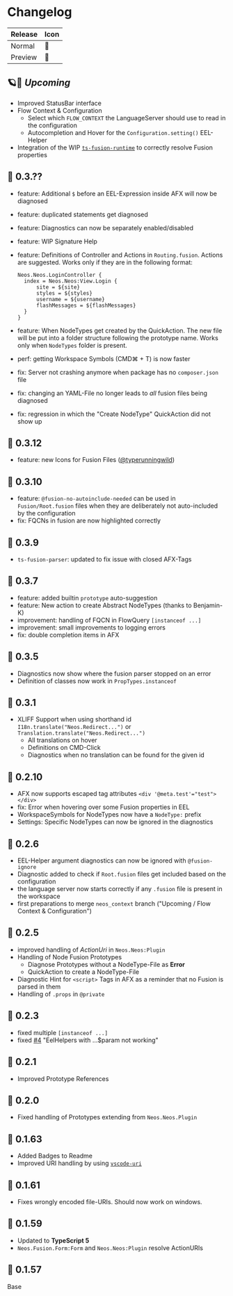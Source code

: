 # Changelog

| Release | Icon |
|---------|------|
| Normal  |  🚀  |
| Preview |  🧪  |

## 🪐🔭 *Upcoming*

- Improved StatusBar interface
- Flow Context & Configuration
  - Select which `FLOW_CONTEXT` the LanguageServer should use to read in the configuration  
  - Autocompletion and Hover for the `Configuration.setting()` EEL-Helper
- Integration of the WIP [`ts-fusion-runtime`](https://www.npmjs.com/package/ts-fusion-runtime) to correctly resolve Fusion properties

## 🚀 0.3.??

- feature: Additional `$` before an EEL-Expression inside AFX will now be diagnosed
- feature: duplicated statements get diagnosed
- feature: Diagnostics can now be separately enabled/disabled
- feature: WIP Signature Help
- feature: Definitions of Controller and Actions in `Routing.fusion`. Actions are suggested. Works only if they are in the following format:

    ```neosfusion
    Neos.Neos.LoginController {
      index = Neos.Neos:View.Login {
          site = ${site}
          styles = ${styles}
          username = ${username}
          flashMessages = ${flashMessages}
      }
    }
    ```

- feature: When NodeTypes get created by the QuickAction. The new file will be put into a folder structure following the prototype name. Works only when `NodeTypes` folder is present.
- perf: getting Workspace Symbols (CMD⌘ + T) is now faster
- fix: Server not crashing anymore when package has no `composer.json` file
- fix: changing an YAML-File no longer leads to *all* fusion files being diagnosed
- fix: regression in which the "Create NodeType" QuickAction did not show up

## 🚀 0.3.12

- feature: new Icons for Fusion Files ([@typerunningwild](https://www.instagram.com/typerunningwild))

## 🚀 0.3.10

- feature: `@fusion-no-autoinclude-needed` can be used in `Fusion/Root.fusion` files when they are deliberately not auto-included by the configuration
- fix: FQCNs in fusion are now highlighted correctly

## 🧪 0.3.9

- `ts-fusion-parser`: updated to fix issue with closed AFX-Tags

## 🧪 0.3.7

- feature: added builtin `prototype` auto-suggestion
- feature: New action to create Abstract NodeTypes (thanks to Benjamin-K)
- improvement: handling of FQCN in FlowQuery `[instanceof ...]`
- improvement: small improvements to logging errors
- fix: double completion items in AFX

## 🧪 0.3.5

- Diagnostics now show where the fusion parser stopped on an error
- Definition of classes now work in `PropTypes.instanceof`

## 🧪 0.3.1

- XLIFF Support when using shorthand id `I18n.translate("Neos.Redirect...")` or `Translation.translate("Neos.Redirect...")`
  - All translations on hover
  - Definitions on CMD-Click
  - Diagnostics when no translation can be found for the given id

## 🚀 0.2.10

- AFX now supports escaped tag attributes `<div '@meta.test'="test"></div>`
- fix: Error when hovering over some Fusion properties in EEL
- WorkspaceSymbols for NodeTypes now have a `NodeType:` prefix
- Settings: Specific NodeTypes can now be ignored in the diagnostics  

## 🚀 0.2.6

- EEL-Helper argument diagnostics can now be ignored with `@fusion-ignore`
- Diagnostic added to check if `Root.fusion` files get included based on the configuration
- the language server now starts correctly if any `.fusion` file is present in the workspace
- first preparations to merge `neos_context` branch ("Upcoming / Flow Context & Configuration")

## 🧪 0.2.5

- improved handling of *ActionUri* in `Neos.Neos:Plugin`
- Handling of Node Fusion Prototypes
  - Diagnose Prototypes without a NodeType-File as **Error**
  - QuickAction to create a NodeType-File
- Diagnostic Hint for `<script>` Tags in AFX as a reminder that no Fusion is parsed in them
- Handling of `.props` in `@private`

## 🧪 0.2.3

- fixed multiple `[instanceof ...]`
- fixed [#4](https://github.com/sjsone/vscode-neos-fusion-lsp/issues/4) "EelHelpers with ...$param not working"

## 🧪 0.2.1

- Improved Prototype References

## 🚀 0.2.0

- Fixed handling of Prototypes extending from `Neos.Neos.Plugin`

## 🧪 0.1.63

- Added Badges to Readme
- Improved URI handling by using [`vscode-uri`](https://www.npmjs.com/package/vscode-uri)

## 🧪 0.1.61

- Fixes wrongly encoded file-URIs. Should now work on windows.

## 🧪 0.1.59

- Updated to **TypeScript 5**
- `Neos.Fusion.Form:Form` and `Neos.Neos:Plugin` resolve ActionURIs

## 🧪 0.1.57

Base
